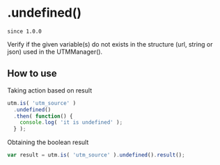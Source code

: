 # .undefined()

`since 1.0.0`

Verify if the given variable(s) do not exists in the structure (url, string or json) used in the UTMManager().

## How to use

Taking action based on result

```javascript
utm.is( 'utm_source' )
  .undefined()
  .then( function() {
    console.log( 'it is undefined' );
  } );
```

Obtaining the boolean result

```javascript
var result = utm.is( 'utm_source' ).undefined().result();
```
